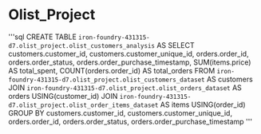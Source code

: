 # Olist_Project

'''sql
CREATE TABLE `iron-foundry-431315-d7.olist_project.olist_customers_analysis` AS
SELECT 
    customers.customer_id,
    customers.customer_unique_id,
    orders.order_id,
    orders.order_status,
    orders.order_purchase_timestamp,
    SUM(items.price) AS total_spent,
    COUNT(orders.order_id) AS total_orders
FROM
    `iron-foundry-431315-d7.olist_project.olist_customers_dataset` AS customers
JOIN
    `iron-foundry-431315-d7.olist_project.olist_orders_dataset` AS orders
    USING(customer_id)
JOIN
    `iron-foundry-431315-d7.olist_project.olist_order_items_dataset` AS items
    USING(order_id) 
GROUP BY
    customers.customer_id, customers.customer_unique_id, orders.order_id, orders.order_status, orders.order_purchase_timestamp
'''
